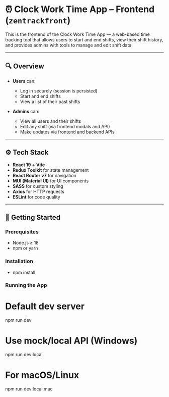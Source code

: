 # ⏰ Clock Work Time App – Frontend (`zentrackfront`)

This is the frontend of the Clock Work Time App — a web-based time tracking tool that allows users to start and end shifts, view their shift history, and provides admins with tools to manage and edit shift data.

---

## 🔍 Overview

- **Users** can:
  - Log in securely (session is persisted)
  - Start and end shifts
  - View a list of their past shifts

- **Admins** can:
  - View all users and their shifts
  - Edit any shift (via frontend modals and API)
  - Make updates via frontend and backend APIs

---

## ⚙️ Tech Stack

- **React 19** + **Vite**
- **Redux Toolkit** for state management
- **React Router v7** for navigation
- **MUI (Material UI)** for UI components
- **SASS** for custom styling
- **Axios** for HTTP requests
- **ESLint** for code quality

---
## 🚀 Getting Started

### Prerequisites

- Node.js ≥ 18
- npm or yarn

### Installation

- npm install

### Running the App

 # Default dev server
npm run dev
# Use mock/local API (Windows)
npm run dev:local 
# For macOS/Linux
npm run dev:local:mac 
